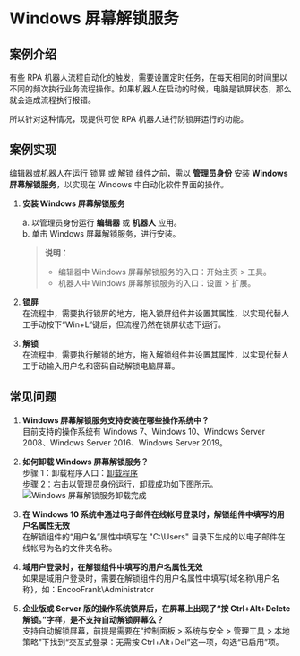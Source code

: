
# Windows 屏幕解锁服务

## 案例介绍

有些 RPA 机器人流程自动化的触发，需要设置定时任务，在每天相同的时间里以不同的频次执行业务流程操作。如果机器人在启动的时候，电脑是锁屏状态，那么就会造成流程执行报错。

所以针对这种情况，现提供可使 RPA 机器人进行防锁屏运行的功能。

## 案例实现

编辑器或机器人在运行 [锁屏](../../Activities/System/Screen/WindowsLockActivity.md) 或 [解锁](../../Activities/System/Screen/WindowsUnlockActivity.md) 组件之前，需以 **管理员身份** 安装 **Windows 屏幕解锁服务**，以实现在 Windows 中自动化软件界面的操作。

1. **安装 Windows 屏幕解锁服务** </br>
  
   a. 以管理员身份运行 **编辑器** 或 **机器人** 应用。</br>
   b. 单击 Windows 屏幕解锁服务，进行安装。</br>
   > **说明：**
   >
   >- 编辑器中 Windows 屏幕解锁服务的入口：开始主页 > 工具。
   >- 机器人中 Windows 屏幕解锁服务的入口：设置 > 扩展。

2. **锁屏** </br>
在流程中，需要执行锁屏的地方，拖入锁屏组件并设置其属性，以实现代替人工手动按下“Win+L”键后，但流程仍然在锁屏状态下运行。

3. **解锁** </br>
在流程中，需要执行解锁的地方，拖入解锁组件并设置其属性，以实现代替人工手动输入用户名和密码自动解锁电脑屏幕。

## 常见问题

1. **Windows 屏幕解锁服务支持安装在哪些操作系统中？** </br>
   目前支持的操作系统有 Windows 7、Windows 10、Windows Server 2008、Windows Server 2016、Windows Server 2019。
2. **如何卸载 Windows 屏幕解锁服务？** </br>
   步骤 1：卸载程序入口：[卸载程序](https://docimages.blob.core.chinacloudapi.cn/images/Studio/Extensions/EncooCredentialProviderUnInstall.bat) </br>
   步骤 2：右击以管理员身份运行，卸载成功如下图所示。</br>
   ![Windows 屏幕解锁服务卸载完成](https://docimages.blob.core.chinacloudapi.cn/images/Studio/Extensions/uninstall20201202.png) </br>

3. **在 Windows 10 系统中通过电子邮件在线帐号登录时，解锁组件中填写的用户名属性无效** </br>
   在解锁组件的“用户名”属性中填写在 "C:\Users" 目录下生成的以电子邮件在线帐号为名的文件夹名称。

4. **域用户登录时，在解锁组件中填写的用户名属性无效** </br>
   如果是域用户登录时，需要在解锁组件的用户名属性中填写{域名称\用户名称}，如：EncooFrank\Administrator

5. **企业版或 Server 版的操作系统锁屏后，在屏幕上出现了“按 Ctrl+Alt+Delete 解锁。”字样，是不支持自动解锁屏幕么？** </br>
    支持自动解锁屏幕，前提是需要在“控制面板 > 系统与安全 > 管理工具 > 本地策略”下找到“交互式登录：无需按 Ctrl+Alt+Del”这一项，勾选“已启用”项。
